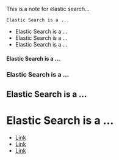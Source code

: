 This is a note for elastic search...

```
Elastic Search is a ...
```

- Elastic Search is a ...
- Elastic Search is a ...
- Elastic Search is a ...

#### Elastic Search is a ...
### Elastic Search is a ...
## Elastic Search is a ...
# Elastic Search is a ...

- [Link]()
- [Link]()
- [Link]()
